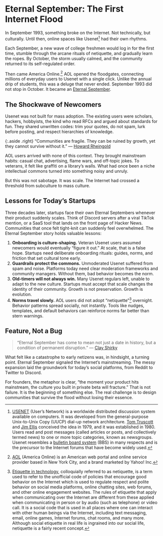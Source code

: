 # Eternal September: The First Internet Flood

In September 1993, something broke on the Internet. Not technically, but
culturally. Until then, online spaces like Usenet[^USENET] had their own rhythms.

Each September, a new wave of college freshmen would log in for the
first time, stumble through the arcane rituals of netiquette, and
gradually learn the ropes. By October, the storm usually calmed, and the
community returned to its self-regulated order.

Then came America Online.[^AOL] AOL opened the floodgates, connecting millions of everyday users to Usenet with a single click. Unlike the annual drip of students, this was a deluge that never ended. September 1993 did not stop in October. It became an [Eternal September](/2023/eternal-september/).

## The Shockwave of Newcomers

Usenet was not built for mass adoption. The existing users were scholars, hackers, hobbyists, the kind who read RFCs and argued about standards for fun. They shared unwritten codes: trim your quotes, do not spam, lurk before posting, and respect hierarchies of knowledge.

{:.aside .right}
“Communities are fragile. They can be ruined by growth, yet they cannot survive without it.” — [Howard Rheingold](https://en.wikipedia.org/wiki/Howard_Rheingold)

AOL users arrived with none of this context. They brought mainstream
habits: casual chat, advertising, flame wars, and off-topic jokes. To
veterans, it felt like graffiti on a library’s walls. What had once been
a niche intellectual commons turned into something noisy and unruly.

But this was not sabotage. It was scale. The Internet had crossed a
threshold from subculture to mass culture.

## Lessons for Today’s Startups

Three decades later, startups face their own Eternal Septembers whenever their product suddenly scales. Think of Discord servers after a viral TikTok mention, or a SaaS tool that lands on the front page of Hacker
News. Communities that once felt tight-knit can suddenly feel
overwhelmed. The Eternal September story holds valuable lessons:

1. **Onboarding is culture-shaping.** Veteran Usenet users assumed newcomers would eventually “figure it out.” At scale, that is a false hope. Startups need deliberate onboarding rituals: guides, norms, and friction that set cultural tone early.
2. **Guardrails protect the commons.** Unmoderated Usenet suffered from spam and noise. Platforms today need clear moderation frameworks and community managers. Without them, bad behavior becomes the norm.
3. **Old-timers will not always win.** Many Usenet regulars left, unable to adapt to the new culture. Startups must accept that scale changes the identity of their community. Growth is not preservation. Growth is evolution.
4. **Norms travel slowly.** AOL users did not adopt “netiquette”[^netiquette] overnight. Behavior patterns spread  socially, not instantly. Tools like nudges, templates, and default behaviors can reinforce norms far better than stern warnings.

## Feature, Not a Bug

> “Eternal September has come to mean not just a date in history, but a condition of permanent disruption.” — [Clay Shirky](https://en.wikipedia.org/wiki/Clay_Shirky)

What felt like a catastrophe to early netizens was, in hindsight, a
turning point. Eternal September signaled the Internet’s mainstreaming.
The messy expansion laid the groundwork for today’s social platforms,
from Reddit to Twitter to Discord.

For founders, the metaphor is clear, “the moment your product hits
mainstream, the culture you built in private beta will fracture.” That is
not failure. It is the beginning of something else. The real challenge
is to design communities that survive the flood without losing their
essence.


[^USENET]: [USENET](https://en.wikipedia.org/wiki/Usenet) (User’s Network) is a worldwide distributed discussion system available on computers. It was developed from the general-purpose Unix-to-Unix Copy (UUCP) dial-up network architecture. [Tom Truscott](https://en.wikipedia.org/wiki/Tom_Truscott) and [Jim Ellis](https://en.wikipedia.org/wiki/Jim_Ellis_(computing)) conceived the idea in 1979, and it was established in 1980. Users read and post messages (called articles or posts, and collectively termed news) to one or more topic categories, known as newsgroups. Usenet resembles a [bulletin board system](https://en.wikipedia.org/wiki/Bulletin_board_system) (BBS) in many respects and is the precursor to the Internet forums that have become widely used.

[^AOL]: [AOL](https://en.wikipedia.org/wiki/AOL) (America Online) is an American web portal and online service provider based in New York City, and a brand marketed by Yahoo! Inc.

[^netiquette]: [Etiquette in technology](https://en.wikipedia.org/wiki/Etiquette_in_technology), colloquially referred to as netiquette, is a term used to refer to the unofficial code of policies that encourage good behavior on the Internet which is used to regulate respect and polite behavior on social media platforms, online chatting sites, web forums, and other online engagement websites. The rules of etiquette that apply when communicating over the Internet are different from these applied when communicating in person or by audio (such as telephone) or video call. It is a social code that is used in all places where one can interact with other human beings via the Internet, including text messaging, email, online games, Internet forums, chat rooms, and many more. Although social etiquette in real life is ingrained into our social life, netiquette is a fairly recent concept.